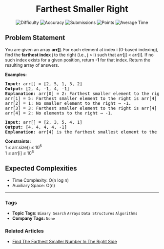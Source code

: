 <h1 align="center">Farthest Smaller Right</h1>

<p align="center">
  <img alt="Difficulty" title="Difficulty" src="https://custom-icon-badges.demolab.com/badge/Difficulty: Medium-1F222E?style=for-the-badge&logoColor=white&logo=fire"/>
  <img alt="Accuracy" title="Accuracy" src="https://custom-icon-badges.demolab.com/badge/Accuracy: 50.08%25-1F222E?style=for-the-badge&logoColor=white&logo=target"/>
  <img alt="Submissions" title="Submissions" src="https://custom-icon-badges.demolab.com/badge/Submissions: 16K+-1F222E?style=for-the-badge&logoColor=white&logo=repo"/>
  <img alt="Points" title="Points" src="https://custom-icon-badges.demolab.com/badge/Points: 4-1F222E?style=for-the-badge&logoColor=white&logo=award"/>
  <img alt="Average Time" title="Average Time" src="https://custom-icon-badges.demolab.com/badge/Average%20Time: N/A-1F222E?style=for-the-badge&logoColor=white&logo=clock"/>
</p>

## Problem Statement

You are given an array <b>arr[]</b>. For each element at index i (0-based indexing), find the <b>farthest index </b>j to the right (i.e., j > i) such that arr[j] < arr[i]. If no such index exists for a given position, return <b>-1 </b>for that index. Return the resulting array of answers.

<b>Examples:</b>

<pre><b><b>Input: </b></b>arr[] = [2, 5, 1, 3, 2]<br><b><b>Output:</b></b> [2, 4, -1, 4, -1]<br><b><b>Explanation:</b></b> arr[0] = 2: Farthest smaller element to the right is arr[2] = 1.<br>arr[1] = 5: Farthest smaller element to the right is arr[4] = 2.<br>arr[2] = 1: No smaller element to the right → -1.<br>arr[3] = 3: Farthest smaller element to the right is arr[4] = 2.<br>arr[4] = 2: No elements to the right → -1.</pre>

<pre><b><b>Input:</b></b> arr[] = [2, 3, 5, 4, 1] <br><b><b>Output:</b></b> [4, 4, 4, 4, -1]<br><b><b>Explanation: </b></b>arr[4] is the farthest smallest element to the right for arr[0], arr[1], arr[2] and arr[3].<br></pre>

<b>Constraints:</b><br>1 ≤ arr.size() ≤ 10<sup>6<br></sup>1 ≤ arr[i] ≤ 10<sup>6</sup>

## Expected Complexities
- Time Complexity: O(n log n)
- Auxiliary Space: O(n)

<hr>

### Tags
- **Topic Tags:** `Binary Search` `Arrays` `Data Structures` `Algorithms`
- **Company Tags:** `None`

### Related Articles
- [Find The Farthest Smaller Number In The Right Side](https://www.geeksforgeeks.org/find-the-farthest-smaller-number-in-the-right-side/)

